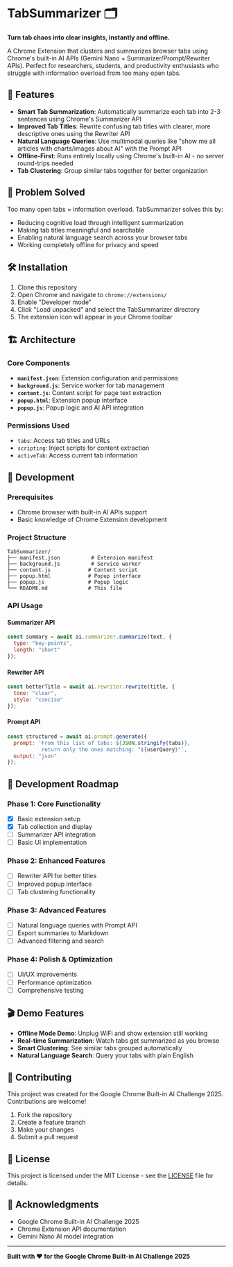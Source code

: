 # TabSummarizer 🗂️

**Turn tab chaos into clear insights, instantly and offline.**

A Chrome Extension that clusters and summarizes browser tabs using Chrome's built-in AI APIs (Gemini Nano + Summarizer/Prompt/Rewriter APIs). Perfect for researchers, students, and productivity enthusiasts who struggle with information overload from too many open tabs.

## 🚀 Features

- **Smart Tab Summarization**: Automatically summarize each tab into 2-3 sentences using Chrome's Summarizer API
- **Improved Tab Titles**: Rewrite confusing tab titles with clearer, more descriptive ones using the Rewriter API
- **Natural Language Queries**: Use multimodal queries like "show me all articles with charts/images about AI" with the Prompt API
- **Offline-First**: Runs entirely locally using Chrome's built-in AI - no server round-trips needed
- **Tab Clustering**: Group similar tabs together for better organization

## 🎯 Problem Solved

Too many open tabs = information overload. TabSummarizer solves this by:
- Reducing cognitive load through intelligent summarization
- Making tab titles meaningful and searchable
- Enabling natural language search across your browser tabs
- Working completely offline for privacy and speed

## 🛠️ Installation

1. Clone this repository
2. Open Chrome and navigate to `chrome://extensions/`
3. Enable "Developer mode"
4. Click "Load unpacked" and select the TabSummarizer directory
5. The extension icon will appear in your Chrome toolbar

## 🏗️ Architecture

### Core Components

- **`manifest.json`**: Extension configuration and permissions
- **`background.js`**: Service worker for tab management
- **`content.js`**: Content script for page text extraction
- **`popup.html`**: Extension popup interface
- **`popup.js`**: Popup logic and AI API integration

### Permissions Used

- `tabs`: Access tab titles and URLs
- `scripting`: Inject scripts for content extraction
- `activeTab`: Access current tab information

## 🔧 Development

### Prerequisites

- Chrome browser with built-in AI APIs support
- Basic knowledge of Chrome Extension development

### Project Structure

```
TabSummarizer/
├── manifest.json          # Extension manifest
├── background.js          # Service worker
├── content.js            # Content script
├── popup.html            # Popup interface
├── popup.js              # Popup logic
└── README.md             # This file
```

### API Usage

#### Summarizer API
```javascript
const summary = await ai.summarizer.summarize(text, {
  type: "key-points",
  length: "short"
});
```

#### Rewriter API
```javascript
const betterTitle = await ai.rewriter.rewrite(title, {
  tone: "clear",
  style: "concise"
});
```

#### Prompt API
```javascript
const structured = await ai.prompt.generate({
  prompt: `From this list of tabs: ${JSON.stringify(tabs)}, 
           return only the ones matching: "${userQuery}"`,
  output: "json"
});
```

## 🚧 Development Roadmap

### Phase 1: Core Functionality
- [x] Basic extension setup
- [x] Tab collection and display
- [ ] Summarizer API integration
- [ ] Basic UI implementation

### Phase 2: Enhanced Features
- [ ] Rewriter API for better titles
- [ ] Improved popup interface
- [ ] Tab clustering functionality

### Phase 3: Advanced Features
- [ ] Natural language queries with Prompt API
- [ ] Export summaries to Markdown
- [ ] Advanced filtering and search

### Phase 4: Polish & Optimization
- [ ] UI/UX improvements
- [ ] Performance optimization
- [ ] Comprehensive testing

## 🎬 Demo Features

- **Offline Mode Demo**: Unplug WiFi and show extension still working
- **Real-time Summarization**: Watch tabs get summarized as you browse
- **Smart Clustering**: See similar tabs grouped automatically
- **Natural Language Search**: Query your tabs with plain English

## 🤝 Contributing

This project was created for the Google Chrome Built-in AI Challenge 2025. Contributions are welcome!

1. Fork the repository
2. Create a feature branch
3. Make your changes
4. Submit a pull request

## 📄 License

This project is licensed under the MIT License - see the [LICENSE](LICENSE) file for details.

## 🙏 Acknowledgments

- Google Chrome Built-in AI Challenge 2025
- Chrome Extension API documentation
- Gemini Nano AI model integration

---

**Built with ❤️ for the Google Chrome Built-in AI Challenge 2025**
